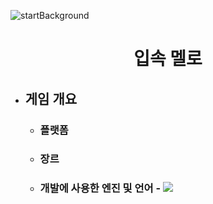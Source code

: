 ![startBackground](https://user-images.githubusercontent.com/69952837/177551799-29363f20-6600-4ee4-84e8-26a97f78bcbd.PNG)
<div align="center">
  <H1>입속 멜로</H1>
</div>

+ ## 게임 개요
  + ### 플랫폼
  + ### 장르
  + ### 개발에 사용한 엔진 및 언어 - <img src="https://img.shields.io/badge/Unity-E8E8E8?style=flat&logo=Unityt&logoColor=white"/>
